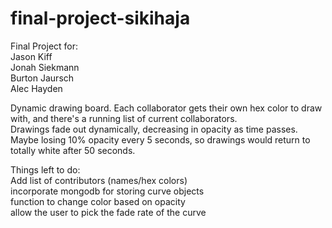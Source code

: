 # final-project-sikihaja
Final Project for: <br />
Jason Kiff<br />
Jonah Siekmann<br />
Burton Jaursch<br/>
Alec Hayden<br/>


Dynamic drawing board. Each collaborator gets their own hex color to draw with, and there's a running list of current collaborators.<br />
Drawings fade out dynamically, decreasing in opacity as time passes. Maybe losing 10% opacity every 5 seconds, so drawings would return to totally white after 50 seconds.


Things left to do:<br />
Add list of contributors (names/hex colors)<br />
incorporate mongodb for storing curve objects<br />
function to change color based on opacity<br />
allow the user to pick the fade rate of the curve<br />
